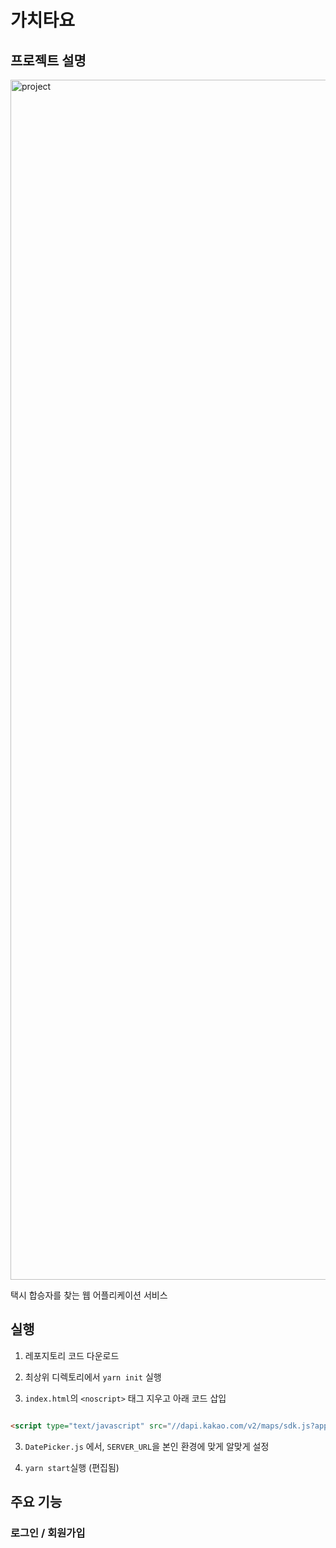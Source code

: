 # 가치타요
## 프로젝트 설명

<img width="1920" alt="project" src="https://user-images.githubusercontent.com/56749516/175429420-af933ba5-24dc-4a52-a73d-d58eed75a884.png">

택시 합승자를 찾는 웹 어플리케이션 서비스
## 실행

1. 레포지토리 코드 다운로드

2. 최상위 디렉토리에서 `yarn init` 실행

3. `index.html`의 `<noscript>` 태그 지우고 아래 코드 삽입
```html

<script type="text/javascript" src="//dapi.kakao.com/v2/maps/sdk.js?appkey=API_KEY"></script>
```

3. `DatePicker.js` 에서, `SERVER_URL`을 본인 환경에 맞게 알맞게 설정

4. `yarn start`실행 (편집됨) 

## 주요 기능

### 로그인 / 회원가입

